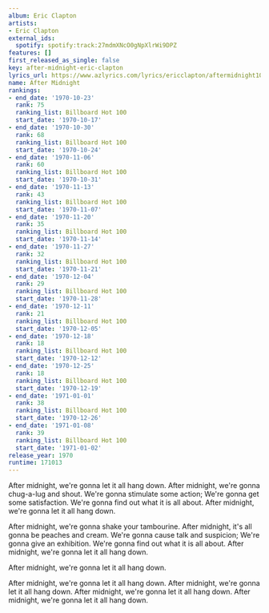```yaml
---
album: Eric Clapton
artists:
- Eric Clapton
external_ids:
  spotify: spotify:track:27mdmXNcO0gNpXlrWi9DPZ
features: []
first_released_as_single: false
key: after-midnight-eric-clapton
lyrics_url: https://www.azlyrics.com/lyrics/ericclapton/aftermidnight108859.html
name: After Midnight
rankings:
- end_date: '1970-10-23'
  rank: 75
  ranking_list: Billboard Hot 100
  start_date: '1970-10-17'
- end_date: '1970-10-30'
  rank: 68
  ranking_list: Billboard Hot 100
  start_date: '1970-10-24'
- end_date: '1970-11-06'
  rank: 60
  ranking_list: Billboard Hot 100
  start_date: '1970-10-31'
- end_date: '1970-11-13'
  rank: 43
  ranking_list: Billboard Hot 100
  start_date: '1970-11-07'
- end_date: '1970-11-20'
  rank: 35
  ranking_list: Billboard Hot 100
  start_date: '1970-11-14'
- end_date: '1970-11-27'
  rank: 32
  ranking_list: Billboard Hot 100
  start_date: '1970-11-21'
- end_date: '1970-12-04'
  rank: 29
  ranking_list: Billboard Hot 100
  start_date: '1970-11-28'
- end_date: '1970-12-11'
  rank: 21
  ranking_list: Billboard Hot 100
  start_date: '1970-12-05'
- end_date: '1970-12-18'
  rank: 18
  ranking_list: Billboard Hot 100
  start_date: '1970-12-12'
- end_date: '1970-12-25'
  rank: 18
  ranking_list: Billboard Hot 100
  start_date: '1970-12-19'
- end_date: '1971-01-01'
  rank: 38
  ranking_list: Billboard Hot 100
  start_date: '1970-12-26'
- end_date: '1971-01-08'
  rank: 39
  ranking_list: Billboard Hot 100
  start_date: '1971-01-02'
release_year: 1970
runtime: 171013
---
```

After midnight, we're gonna let it all hang down.
After midnight, we're gonna chug-a-lug and shout.
We're gonna stimulate some action;
We're gonna get some satisfaction.
We're gonna find out what it is all about.
After midnight, we're gonna let it all hang down.

After midnight, we're gonna shake your tambourine.
After midnight, it's all gonna be peaches and cream.
We're gonna cause talk and suspicion;
We're gonna give an exhibition.
We're gonna find out what it is all about.
After midnight, we're gonna let it all hang down.

After midnight, we're gonna let it all hang down.



After midnight, we're gonna let it all hang down.
After midnight, we're gonna let it all hang down.
After midnight, we're gonna let it all hang down.
After midnight, we're gonna let it all hang down.
